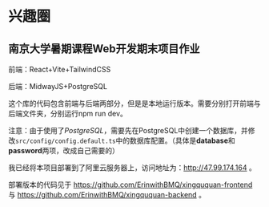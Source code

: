 # 兴趣圈

## 南京大学暑期课程Web开发期末项目作业

前端：React+Vite+TailwindCSS

后端：MidwayJS+PostgreSQL

这个库的代码包含前端与后端两部分，但是是本地运行版本。需要分别打开前端与后端文件夹，分别运行npm run dev。

注意：由于使用了*PostgreSQL*，需要先在PostgreSQL中创建一个数据库，并修改`src/config/config.default.ts`中的数据库配置。（具体是**database**和**password**两项，改成自己需要的）

我已经将本项目部署到了阿里云服务器上，访问地址为：http://47.99.174.164
。

部署版本的代码见于
https://github.com/ErinwithBMQ/xingququan-frontend
与
https://github.com/ErinwithBMQ/xingququan-backend
。
